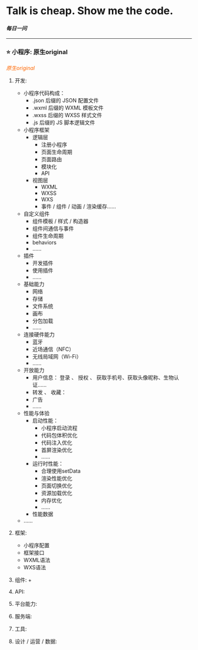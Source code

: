 # Talk is cheap. Show me the code.
#### *每日一问*

--------------------------------------
### ⭐ **小程序: 原生original**  
*<font color="#FF6600">原生original</font>*
1. 开发:
    + 小程序代码构成：
        + .json 后缀的 JSON 配置文件
        + .wxml 后缀的 WXML 模板文件
        + .wxss 后缀的 WXSS 样式文件
        + .js 后缀的 JS 脚本逻辑文件
    + 小程序框架
        + 逻辑层
            + 注册小程序
            + 页面生命周期
            + 页面路由
            + 模块化
            + API
        + 视图层
            + WXML
            + WXSS
            + WXS
            + 事件 / 组件 / 动画 / 渲染缓存......
    + 自定义组件
        + 组件模板 / 样式 / 构造器
        + 组件间通信与事件
        + 组件生命周期
        + behaviors
        + ......
    + 插件
        + 开发插件
        + 使用插件
        + ......
    + 基础能力
        + 网络
        + 存储
        + 文件系统
        + 画布
        + 分包加载
        + ......
    + 连接硬件能力
        + 蓝牙
        + 近场通信（NFC）
        + 无线局域网（Wi-Fi）
        + ......
    + 开放能力
        + 用户信息： 登录 、 授权 、 获取手机号、获取头像昵称、生物认证......
        + 转发 、 收藏：
        + 广告
        + ......
    + 性能与体验
        + 启动性能：
            + 小程序启动流程
            + 代码包体积优化
            + 代码注入优化
            + 首屏渲染优化
            + ......
        + 运行时性能：
            + 合理使用setData
            + 渲染性能优化
            + 页面切换优化
            + 资源加载优化
            + 内存优化
            + ......
        + 性能数据
    + ......
    

1. 框架:
    + 小程序配置
    + 框架接口
    + WXML语法
    + WXS语法
1. 组件:
    + 
1. API:
1. 平台能力:
1. 服务端:
1. 工具:
1. 设计 / 运营  / 数据:
  

